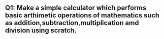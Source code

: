 ## Q1: Make a simple calculator which performs basic arthimetic operations of mathematics such as addition,subtraction,multiplication amd division using scratch.
